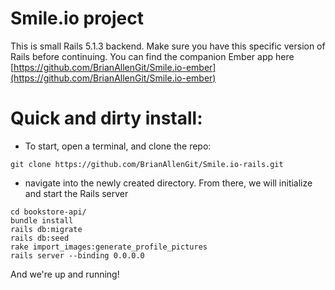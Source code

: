 # Smile.io project

This is small Rails 5.1.3 backend. Make sure you have this specific version of Rails before continuing. You can find the companion Ember app here [https://github.com/BrianAllenGit/Smile.io-ember](https://github.com/BrianAllenGit/Smile.io-ember)


# Quick and dirty install:
   - To start, open a terminal, and clone the repo:
 ```
git clone https://github.com/BrianAllenGit/Smile.io-rails.git
```
  - navigate into the newly created directory. From there, we will initialize and start the Rails server
```
cd bookstore-api/
bundle install
rails db:migrate
rails db:seed
rake import_images:generate_profile_pictures
rails server --binding 0.0.0.0
```
And we're up and running!
